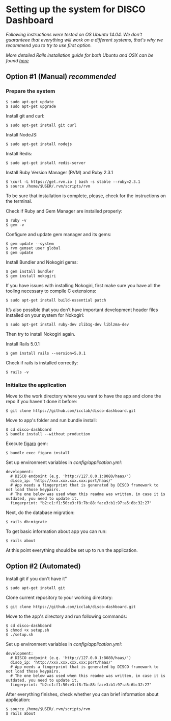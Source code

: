 # Setting up the system for DISCO Dashboard 

*Following instructions were tested on OS Ubuntu 14.04. We don't guaranteee that everything will work on a different systems, that's why we recommend you to try to use first option.*

*More detailed Rails installation guide for both Ubuntu and OSX can be found [here](http://railsapps.github.io/installing-rails.html)*

## Option #1 (Manual) *recommended*

### Prepare the system
```
$ sudo apt-get update
$ sudo apt-get upgrade
```

Install git and curl:
```
$ sudo apt-get install git curl
```

Install NodeJS:
```
$ sudo apt-get install nodejs
```

Install Redis:
```
$ sudo apt-get install redis-server
```

Install Ruby Version Manager (RVM) and Ruby 2.3.1
```
$ \curl -L https://get.rvm.io | bash -s stable --ruby=2.3.1
$ source /home/$USER/.rvm/scripts/rvm
```
To be sure that installation is complete, please, check for the instructions on the terminal.

Check if Ruby and Gem Manager are installed properly:
```
$ ruby -v
$ gem -v
```

Configure and update gem manager and its gems:
```
$ gem update --system
$ rvm gemset user global
$ gem update
```

Install Bundler and Nokogiri gems:
```
$ gem install bundler
$ gem install nokogiri
```

If you have issues with installing Nokogiri, first make sure you have all the tooling necessary to compile C extensions:
```
$ sudo apt-get install build-essential patch
```
It’s also possible that you don’t have important development header files installed on your system for Nokogiri:
```
$ sudo apt-get install ruby-dev zlib1g-dev liblzma-dev
```
Then try to install Nokogiri again.

Install Rails 5.0.1
```
$ gem install rails --version=5.0.1
```

Check if rails is installed correctly:
```
$ rails -v
```

### Initialize the application
Move to the work directory where you want to have the app and clone the repo if you haven't done it before: 
```
$ git clone https://github.com/icclab/disco-dashboard.git
```

Move to app's folder and run bundle install:
```
$ cd disco-dashboard
$ bundle install --without production
```

Execute [figaro](https://github.com/laserlemon/figaro) gem:
```
$ bundle exec figaro install
```

Set up environment variables in *config/application.yml*:
```
development:
  # DISCO endpoint (e.g. 'http://127.0.0.1:8080/haas/')
  disco_ip: 'http://xxx.xxx.xxx.xxx:port/haas/' 
  # App needs a fingerprint that is generated by DISCO framework to not load those keypairs.
  # The one below was used when this readme was written, in case it is outdated, you need to update it.
  fingerprint: "b2:c1:f1:50:e3:f8:7b:88:fa:e3:b1:97:a5:6b:32:27"
```

Next, do the database migration:
```
$ rails db:migrate
```

To get basic information about app you can run:
```
$ rails about
```

At this point everything should be set up to run the application.

## Option #2 (Automated)

Install git if you don't have it"
```
$ sudo apt-get install git
```

Clone current repository to your working directory:
```
$ git clone https://github.com/icclab/disco-dashboard.git
```

Move to the app's directory and run following commands:
```
$ cd disco-dashboard
$ chmod +x setup.sh
$ ./setup.sh
```

Set up environment variables in *config/application.yml*:
```
development:
  # DISCO endpoint (e.g. 'http://127.0.0.1:8080/haas/')
  disco_ip: 'http://xxx.xxx.xxx.xxx:port/haas/' 
  # App needs a fingerprint that is generated by DISCO framework to not load those keypairs.
  # The one below was used when this readme was written, in case it is outdated, you need to update it.
  fingerprint: "b2:c1:f1:50:e3:f8:7b:88:fa:e3:b1:97:a5:6b:32:27"
```

After everything finishes, check whether you can brief information about application:
```
$ source /home/$USER/.rvm/scripts/rvm
$ rails about
```
